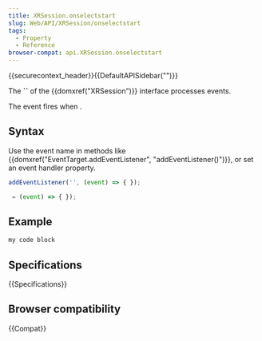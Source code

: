 ```yaml
---
title: XRSession.onselectstart
slug: Web/API/XRSession/onselectstart
tags:
  - Property
  - Reference
browser-compat: api.XRSession.onselectstart
---
```

{{securecontext_header}}{{DefaultAPISidebar("")}}

The **``** of the {{domxref("XRSession")}} interface processes  events.

The  event fires when .

## Syntax

Use the event name in methods like {{domxref("EventTarget.addEventListener", "addEventListener()")}}, or set an event handler property.

```js
addEventListener('', (event) => { });

 = (event) => { });
```

## Example

```js
my code block
```

## Specifications

{{Specifications}}

## Browser compatibility

{{Compat}}

